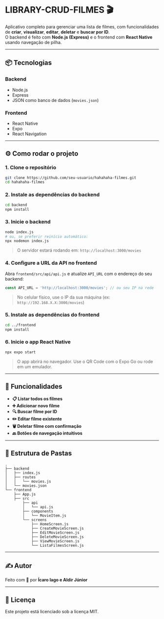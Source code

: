 
# LIBRARY-CRUD-FILMES 🎬

Aplicativo completo para gerenciar uma lista de filmes, com funcionalidades de **criar**, **visualizar**, **editar**, **deletar** e **buscar por ID**.  
O backend é feito com **Node.js (Express)** e o frontend com **React Native** usando navegação de pilha.

---

## 📦 Tecnologias

### Backend
- Node.js
- Express
- JSON como banco de dados (`movies.json`)

### Frontend
- React Native
- Expo
- React Navigation

---

## ⚙️ Como rodar o projeto

### 1. Clone o repositório

```bash
git clone https://github.com/seu-usuario/hahahaha-filmes.git
cd hahahaha-filmes
```

### 2. Instale as dependências do backend

```bash
cd backend
npm install
```

### 3. Inicie o backend

```bash
node index.js
# ou, se preferir reinício automático:
npx nodemon index.js
```

> O servidor estará rodando em: `http://localhost:3000/movies`

### 4. Configure a URL da API no frontend

Abra `frontend/src/api/api.js` e atualize `API_URL` com o endereço do seu backend:

```js
const API_URL = 'http://localhost:3000/movies'; // ou seu IP na rede
```

> No celular físico, use o IP da sua máquina (ex: `http://192.168.X.X:3000/movies`)

### 5. Instale as dependências do frontend

```bash
cd ../frontend
npm install
```

### 6. Inicie o app React Native

```bash
npx expo start
```

> O app abrirá no navegador. Use o QR Code com o Expo Go ou rode em um emulador.

---

## 📱 Funcionalidades

- **📋 Listar todos os filmes**
- **➕ Adicionar novo filme**
- **🔍 Buscar filme por ID**
- **✏️ Editar filme existente**
- **🗑️ Deletar filme com confirmação**
- **🔙 Botões de navegação intuitivos**

---

## 📁 Estrutura de Pastas

```
.
├── backend
│   ├── index.js
│   ├── routes
│   │   └── movies.js
│   └── movies.json
└── frontend
    ├── App.js
    ├── src
        ├── api
        │   └── api.js
        ├── components
        │   └── MovieItem.js
        └── screens
            ├── HomeScreen.js
            ├── CreateMovieScreen.js
            ├── EditMovieScreen.js
            ├── DeleteMovieScreen.js
            ├── ViewMovieScreen.js
            └── ListaFilmesScreen.js
```

---

## ✍️ Autor

Feito com 💛 por **Ícaro Iago e Aldir Júnior**

---

## 📃 Licença

Este projeto está licenciado sob a licença MIT.
